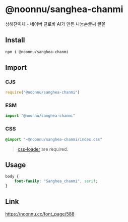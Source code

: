 # @noonnu/sanghea-chanmi
상해찬미체 - 네이버 클로바 AI가 만든 나눔손글씨 글꼴

## Install
```sh
npm i @noonnu/sanghea-chanmi
```
## Import
### CJS
```js
require("@noonnu/sanghea-chanmi")
```
### ESM
```js
import "@noonnu/sanghea-chanmi"
```
### CSS 
```css
@import "~@noonnu/sanghea-chanmi/index.css"
```
> [css-loader](https://github.com/webpack-contrib/css-loader) are required.

## Usage
```css
body {
    font-family: "Sanghea_chanmi", serif;
}
```

## Link
https://noonnu.cc/font_page/588